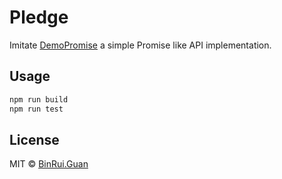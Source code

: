 Pledge
=====

Imitate [DemoPromise](https://github.com/rauschma/demo_promise) a simple Promise like API implementation.

## Usage

```bash
npm run build
npm run test
```

## License

MIT &copy; [BinRui.Guan](mailto:differui@gmail.com)
